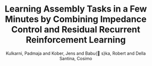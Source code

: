 ---
collection: journal
permalink: /publications/Kulkarni2021AIS
pubtype: journal 
title: "Learning Assembly Tasks in a Few Minutes by Combining Impedance Control and Residual Recurrent Reinforcement Learning" 
author: "Kulkarni, Padmaja and Kober, Jens and Babu{\v s}ka, Robert and Della Santina, Cosimo" 
year: 2021
avenue: Advanced Intelligent Systems 
url:  
pages:  
code:  
video: https://www.authorea.com/doi/full/10.22541/au.162671181.19429485 
abstract: 
---